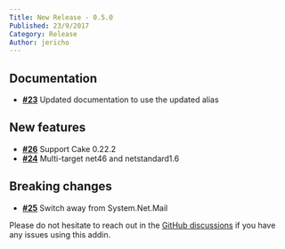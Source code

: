 ```yaml
---
Title: New Release - 0.5.0
Published: 23/9/2017
Category: Release
Author: jericho
---
```


## Documentation

- [__#23__](https://github.com/cake-contrib/Cake.Email/pull/23) Updated documentation to use the updated alias 

## New features

- [__#26__](https://github.com/cake-contrib/Cake.Email/issues/26) Support Cake 0.22.2
- [__#24__](https://github.com/cake-contrib/Cake.Email/issues/24) Multi-target net46 and netstandard1.6

## Breaking changes

- [__#25__](https://github.com/cake-contrib/Cake.Email/issues/25) Switch away from System.Net.Mail

Please do not hesitate to reach out in the [GitHub discussions](https://github.com/cake-build/cake/discussions/categories/extension-q-a) if you have any issues using this addin.